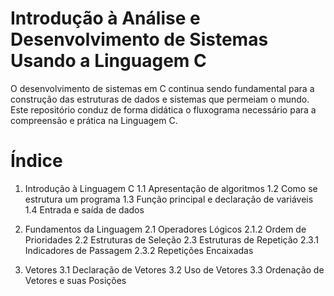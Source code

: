 # Introdução à Análise e Desenvolvimento de Sistemas Usando a Linguagem C
O desenvolvimento de sistemas em C continua sendo fundamental para a construção das estruturas de dados e sistemas que permeiam o mundo. Este repositório conduz de forma didática o fluxograma necessário para a compreensão e prática na Linguagem C. 

# Índice
1. Introdução à Linguagem C 
   1.1  Apresentação de algoritmos
   1.2  Como se estrutura um programa
   1.3  Função principal e declaração de variáveis
   1.4  Entrada e saída de dados

2.  Fundamentos da Linguagem
    2.1  Operadores Lógicos
         2.1.2  Ordem de Prioridades
    2.2  Estruturas de Seleção
    2.3  Estruturas de Repetição
         2.3.1  Indicadores de Passagem
         2.3.2  Repetições Encaixadas

3.  Vetores
    3.1  Declaração de Vetores
    3.2  Uso de Vetores
    3.3  Ordenação de Vetores e suas Posições
